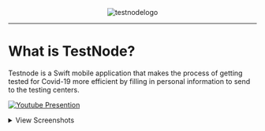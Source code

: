 <div align="center">
<img width="350" alt="testnodelogo" src="https://user-images.githubusercontent.com/67167039/166089832-a80e7b64-bfd0-40a2-916e-1f826c950f86.png" />
</div>
  
  
---

# What is TestNode?
<p>Testnode is a Swift mobile application that makes the process of getting tested for Covid-19 more efficient by filling in personal information to send to the testing centers.</p>


  [![Youtube Presention](https://img.youtube.com/vi/-XP5CEz0Lxs/0.jpg)](https://www.youtube.com/watch?v=-XP5CEz0Lxs)

<details>
<summary>
View Screenshots
</summary>

<img src=docs/home.png width="225">
<img src=docs/checkin.png width="225">
<img src=docs/patientinfo.png width="225">
<img src=docs/resources.png width="225">
  
</details>
